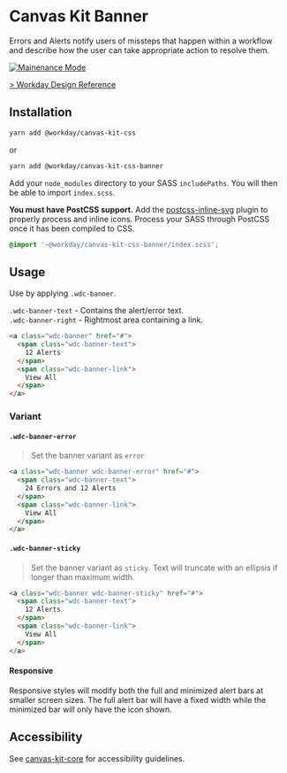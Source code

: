 # Canvas Kit Banner

Errors and Alerts notify users of missteps that happen within a workflow and describe how the user
can take appropriate action to resolve them.

<a href="../README.md">
  <img src="https://img.shields.io/badge/-maintenance mode-important" alt="Mainenance Mode" />
</a>

[> Workday Design Reference](https://design.workday.com/components/indicators/banners)

## Installation

```sh
yarn add @workday/canvas-kit-css
```

or

```sh
yarn add @workday/canvas-kit-css-banner
```

Add your `node_modules` directory to your SASS `includePaths`. You will then be able to import
`index.scss`.

**You must have PostCSS support.** Add the
[postcss-inline-svg](https://github.com/TrySound/postcss-inline-svg) plugin to properly process and
inline icons. Process your SASS through PostCSS once it has been compiled to CSS.

```scss
@import '~@workday/canvas-kit-css-banner/index.scss';
```

## Usage

Use by applying `.wdc-banner`.

`.wdc-banner-text` - Contains the alert/error text.  
`.wdc-banner-right` - Rightmost area containing a link.

```html
<a class="wdc-banner" href="#">
  <span class="wdc-banner-text">
    12 Alerts
  </span>
  <span class="wdc-banner-link">
    View All
  </span>
</a>
```

### Variant

#### `.wdc-banner-error`

> Set the banner variant as `error`

```html
<a class="wdc-banner wdc-banner-error" href="#">
  <span class="wdc-banner-text">
    24 Errors and 12 Alerts
  </span>
  <span class="wdc-banner-link">
    View All
  </span>
</a>
```

#### `.wdc-banner-sticky`

> Set the banner variant as `sticky`. Text will truncate with an ellipsis if longer than maximum
> width.

```html
<a class="wdc-banner wdc-banner-sticky" href="#">
  <span class="wdc-banner-text">
    12 Alerts
  </span>
  <span class="wdc-banner-link">
    View All
  </span>
</a>
```

#### Responsive

Responsive styles will modify both the full and minimized alert bars at smaller screen sizes. The
full alert bar will have a fixed width while the minimized bar will only have the icon shown.

## Accessibility

See [canvas-kit-core](../../core/css#accessibility) for accessibility guidelines.
